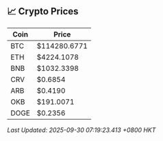 ## 📈 Crypto Prices

| Coin | Price |
| ---- | ----- |
| BTC | $114280.6771 |
| ETH | $4224.1078 |
| BNB | $1032.3398 |
| CRV | $0.6854 |
| ARB | $0.4190 |
| OKB | $191.0071 |
| DOGE | $0.2356 |

_Last Updated: 2025-09-30 07:19:23.413 +0800 HKT_
